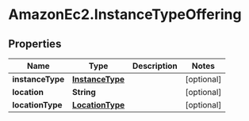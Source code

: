 # AmazonEc2.InstanceTypeOffering

## Properties

Name | Type | Description | Notes
------------ | ------------- | ------------- | -------------
**instanceType** | [**InstanceType**](InstanceType.md) |  | [optional] 
**location** | **String** |  | [optional] 
**locationType** | [**LocationType**](LocationType.md) |  | [optional] 


